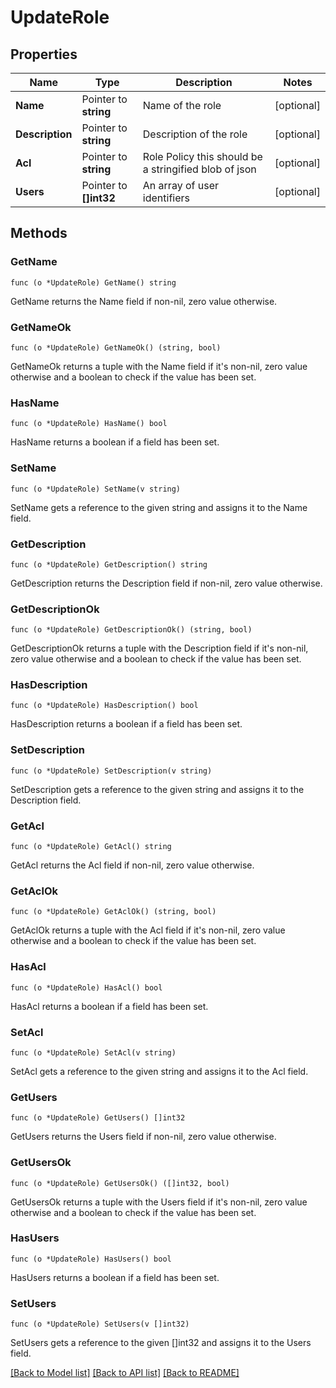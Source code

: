 # UpdateRole

## Properties

Name | Type | Description | Notes
------------ | ------------- | ------------- | -------------
**Name** | Pointer to **string** | Name of the role | [optional] 
**Description** | Pointer to **string** | Description of the role | [optional] 
**Acl** | Pointer to **string** | Role Policy this should be a stringified blob of json | [optional] 
**Users** | Pointer to **[]int32** | An array of user identifiers | [optional] 

## Methods

### GetName

`func (o *UpdateRole) GetName() string`

GetName returns the Name field if non-nil, zero value otherwise.

### GetNameOk

`func (o *UpdateRole) GetNameOk() (string, bool)`

GetNameOk returns a tuple with the Name field if it's non-nil, zero value otherwise
and a boolean to check if the value has been set.

### HasName

`func (o *UpdateRole) HasName() bool`

HasName returns a boolean if a field has been set.

### SetName

`func (o *UpdateRole) SetName(v string)`

SetName gets a reference to the given string and assigns it to the Name field.

### GetDescription

`func (o *UpdateRole) GetDescription() string`

GetDescription returns the Description field if non-nil, zero value otherwise.

### GetDescriptionOk

`func (o *UpdateRole) GetDescriptionOk() (string, bool)`

GetDescriptionOk returns a tuple with the Description field if it's non-nil, zero value otherwise
and a boolean to check if the value has been set.

### HasDescription

`func (o *UpdateRole) HasDescription() bool`

HasDescription returns a boolean if a field has been set.

### SetDescription

`func (o *UpdateRole) SetDescription(v string)`

SetDescription gets a reference to the given string and assigns it to the Description field.

### GetAcl

`func (o *UpdateRole) GetAcl() string`

GetAcl returns the Acl field if non-nil, zero value otherwise.

### GetAclOk

`func (o *UpdateRole) GetAclOk() (string, bool)`

GetAclOk returns a tuple with the Acl field if it's non-nil, zero value otherwise
and a boolean to check if the value has been set.

### HasAcl

`func (o *UpdateRole) HasAcl() bool`

HasAcl returns a boolean if a field has been set.

### SetAcl

`func (o *UpdateRole) SetAcl(v string)`

SetAcl gets a reference to the given string and assigns it to the Acl field.

### GetUsers

`func (o *UpdateRole) GetUsers() []int32`

GetUsers returns the Users field if non-nil, zero value otherwise.

### GetUsersOk

`func (o *UpdateRole) GetUsersOk() ([]int32, bool)`

GetUsersOk returns a tuple with the Users field if it's non-nil, zero value otherwise
and a boolean to check if the value has been set.

### HasUsers

`func (o *UpdateRole) HasUsers() bool`

HasUsers returns a boolean if a field has been set.

### SetUsers

`func (o *UpdateRole) SetUsers(v []int32)`

SetUsers gets a reference to the given []int32 and assigns it to the Users field.


[[Back to Model list]](../README.md#documentation-for-models) [[Back to API list]](../README.md#documentation-for-api-endpoints) [[Back to README]](../README.md)


